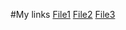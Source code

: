 #My links
[File1](https://github.com/mybatete/my-files/blob/master/question1.R)
[File2](https://github.com/mybatete/my-files/blob/master/question2.R)
[File3](https://github.com/mybatete/my-files/blob/master/question3.R)
